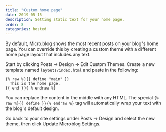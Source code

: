 ```yaml
---
title: "Custom home page"
date: 2019-05-15
description: Setting static text for your home page.
order: 8
categories: hosted
---
```


By default, Micro.blog shows the most recent posts on your blog's home page. You can override this by creating a custom theme with a different home page layout that includes any text.

Start by clicking Posts → Design → Edit Custom Themes. Create a new template named `layouts/index.html` and paste in the following:

```
{% raw %}{{ define "main" }}
  This is the home page.
{{ end }}{ % endraw %}
```

You can replace the content in the middle with any HTML. The special `{% raw %}{{ define }}{% endraw %}` tag will automatically wrap your text with the blog's default design.

Go back to your site settings under Posts → Design and select the new theme, then click Update Microblog Settings.
